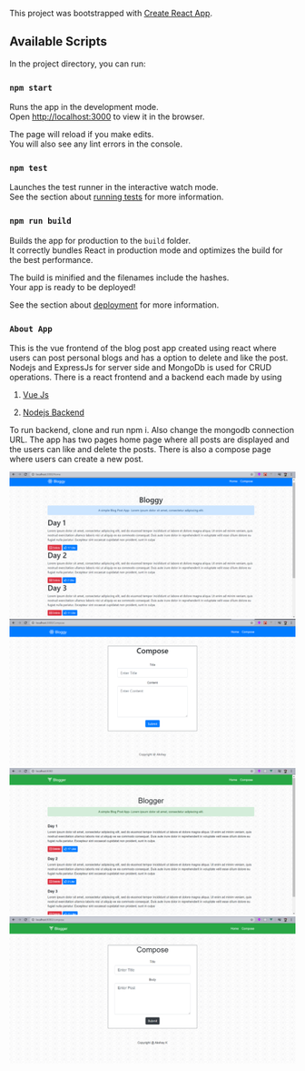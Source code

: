 This project was bootstrapped with [Create React App](https://github.com/facebook/create-react-app).

## Available Scripts

In the project directory, you can run:

### `npm start`

Runs the app in the development mode.<br />
Open [http://localhost:3000](http://localhost:3000) to view it in the browser.

The page will reload if you make edits.<br />
You will also see any lint errors in the console.

### `npm test`

Launches the test runner in the interactive watch mode.<br />
See the section about [running tests](https://facebook.github.io/create-react-app/docs/running-tests) for more information.

### `npm run build`

Builds the app for production to the `build` folder.<br />
It correctly bundles React in production mode and optimizes the build for the best performance.

The build is minified and the filenames include the hashes.<br />
Your app is ready to be deployed!

See the section about [deployment](https://facebook.github.io/create-react-app/docs/deployment) for more information.

### `About App`

This is the vue frontend of the blog post app created using react where users can post personal blogs and has a option to delete and like the post. Nodejs and ExpressJs for server side and MongoDb is used for CRUD operations. There is a react frontend and a backend 
each made by using 
1) [Vue Js](https://github.com/akshay9677/Bloggy-vueFrontend)

2) [Nodejs Backend](https://github.com/akshay9677/Bloggy-backend)

To run backend, clone and run npm i. Also change the mongodb connection URL.
The app has two pages home page where all posts are displayed and the users can like and delete the posts. There is also a 
compose page where users can create a new post.



![a](/images/Screenshot%20(24).png)
![a](/images/Screenshot%20(25).png)
![a](/images/Screenshot%20(26).png)
![a](/images/Screenshot%20(27).png)
